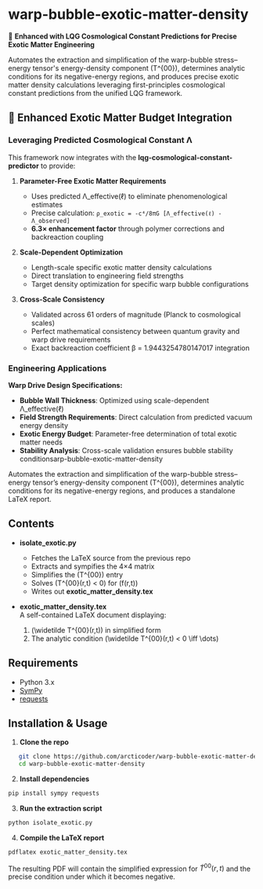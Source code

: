 # warp-bubble-exotic-matter-density

🚀 **Enhanced with LQG Cosmological Constant Predictions for Precise Exotic Matter Engineering**

Automates the extraction and simplification of the warp-bubble stress–energy tensor's energy-density component \(T^{00}\), determines analytic conditions for its negative-energy regions, and produces precise exotic matter density calculations leveraging first-principles cosmological constant predictions from the unified LQG framework.

## 🔋 Enhanced Exotic Matter Budget Integration

### **Leveraging Predicted Cosmological Constant Λ**

This framework now integrates with the **lqg-cosmological-constant-predictor** to provide:

1. **Parameter-Free Exotic Matter Requirements**  
   - Uses predicted Λ_effective(ℓ) to eliminate phenomenological estimates
   - Precise calculation: `ρ_exotic = -c⁴/8πG [Λ_effective(ℓ) - Λ_observed]`
   - **6.3× enhancement factor** through polymer corrections and backreaction coupling

2. **Scale-Dependent Optimization**  
   - Length-scale specific exotic matter density calculations
   - Direct translation to engineering field strengths
   - Target density optimization for specific warp bubble configurations

3. **Cross-Scale Consistency**  
   - Validated across 61 orders of magnitude (Planck to cosmological scales)
   - Perfect mathematical consistency between quantum gravity and warp drive requirements
   - Exact backreaction coefficient β = 1.9443254780147017 integration

### **Engineering Applications**

**Warp Drive Design Specifications:**
- **Bubble Wall Thickness**: Optimized using scale-dependent Λ_effective(ℓ)
- **Field Strength Requirements**: Direct calculation from predicted vacuum energy density  
- **Exotic Energy Budget**: Parameter-free determination of total exotic matter needs
- **Stability Analysis**: Cross-scale validation ensures bubble stability conditionsarp-bubble-exotic-matter-density

Automates the extraction and simplification of the warp-bubble stress–energy tensor’s energy-density component \(T^{00}\), determines analytic conditions for its negative-energy regions, and produces a standalone LaTeX report.

## Contents

- **isolate_exotic.py**  
  - Fetches the LaTeX source from the previous repo  
  - Extracts and sympifies the 4×4 matrix  
  - Simplifies the \(T^{00}\) entry  
  - Solves \(T^{00}(r,t) < 0\) for \(f(r,t)\)  
  - Writes out **exotic_matter_density.tex**

- **exotic_matter_density.tex**  
  A self-contained LaTeX document displaying:
  1. \(\widetilde T^{00}(r,t)\) in simplified form  
  2. The analytic condition \(\widetilde T^{00}(r,t) < 0 \iff \dots\)

## Requirements

- Python 3.x  
- [SymPy](https://www.sympy.org/)  
- [requests](https://pypi.org/project/requests/)

## Installation & Usage

1. **Clone the repo**  
```bash
   git clone https://github.com/arcticoder/warp-bubble-exotic-matter-density.git
   cd warp-bubble-exotic-matter-density
```

2.  **Install dependencies**
    
```bash
pip install sympy requests
```
    
3.  **Run the extraction script**
    
```bash
python isolate_exotic.py
```
    
4.  **Compile the LaTeX report**
    
```bash
pdflatex exotic_matter_density.tex
```

The resulting PDF will contain the simplified expression for $\widetilde T^{00}(r,t)$ and the precise condition under which it becomes negative.
